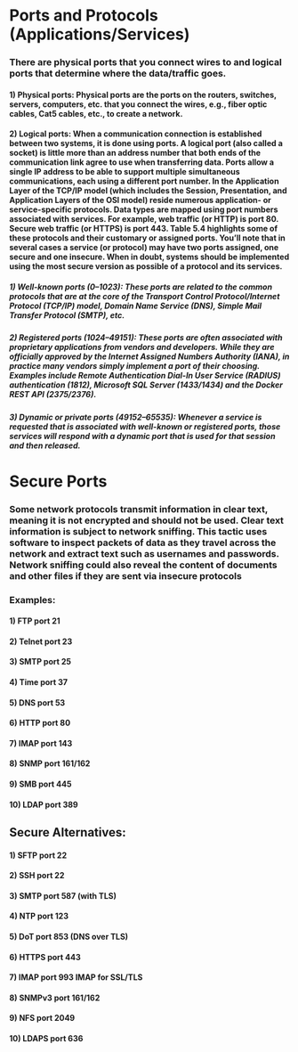 # Ports and Protocols (Applications/Services)

### There are physical ports that you connect wires to and logical ports that determine where the data/traffic goes. 

#### 1) Physical ports: Physical ports are the ports on the routers, switches, servers, computers, etc. that you connect the wires, e.g., fiber optic cables, Cat5 cables, etc., to create a network.

#### 2) Logical ports: When a communication connection is established between two systems, it is done using ports. A logical port (also called a socket) is little more than an address number that both ends of the communication link agree to use when transferring data. Ports allow a single IP address to be able to support multiple simultaneous communications, each using a different port number. In the Application Layer of the TCP/IP model (which includes the Session, Presentation, and Application Layers of the OSI model) reside numerous application- or service-specific protocols. Data types are mapped using port numbers associated with services. For example, web traffic (or HTTP) is port 80. Secure web traffic (or HTTPS) is port 443. Table 5.4 highlights some of these protocols and their customary or assigned ports. You’ll note that in several cases a service (or protocol) may have two ports assigned, one secure and one insecure. When in doubt, systems should be implemented using the most secure version as possible of a protocol and its services.

##### 1) Well-known ports (0–1023): These ports are related to the common protocols that are at the core of the Transport Control Protocol/Internet Protocol (TCP/IP) model, Domain Name Service (DNS), Simple Mail Transfer Protocol (SMTP), etc.

##### 2) Registered ports (1024–49151): These ports are often associated with proprietary applications from vendors and developers. While they are officially approved by the Internet Assigned Numbers Authority (IANA), in practice many vendors simply implement a port of their choosing. Examples include Remote Authentication Dial-In User Service (RADIUS) authentication (1812), Microsoft SQL Server (1433/1434) and the Docker REST API (2375/2376).

##### 3) Dynamic or private ports (49152–65535): Whenever a service is requested that is associated with well-known or registered ports, those services will respond with a dynamic port that is used for that session and then released.

# Secure Ports

### Some network protocols transmit information in clear text, meaning it is not encrypted and should not be used. Clear text information is subject to network sniffing. This tactic uses software to inspect packets of data as they travel across the network and extract text such as usernames and passwords. Network sniffing could also reveal the content of documents and other files if they are sent via insecure protocols

### Examples:

#### 1) FTP port 21

#### 2) Telnet port 23

#### 3) SMTP port 25

#### 4) Time port 37

#### 5) DNS port 53

#### 6) HTTP port 80

#### 7) IMAP port 143

#### 8) SNMP port 161/162

#### 9) SMB port 445

#### 10) LDAP port 389

## Secure Alternatives:

#### 1) SFTP port 22

#### 2) SSH port 22

#### 3) SMTP port 587 (with TLS)

#### 4) NTP port 123

#### 5) DoT port 853 (DNS over TLS)

#### 6) HTTPS port 443

#### 7) IMAP port 993 IMAP for SSL/TLS

#### 8) SNMPv3 port 161/162

#### 9) NFS port 2049

#### 10) LDAPS port 636

